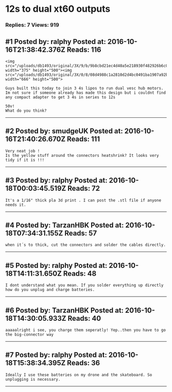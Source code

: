 # 12s to dual xt60 outputs

### Replies: 7 Views: 919

## \#1 Posted by: ralphy Posted at: 2016-10-16T21:38:42.376Z Reads: 116

```
<img src="/uploads/db1493/original/3X/9/b/9b8cbd21ec4d40a5e218930f482926b6c0d154c3.jpg" width="375" height="500"><img src="/uploads/db1493/original/3X/0/8/08d4988c1a2810d2d4bc0491ba1907a92b240431.jpg" width="666" height="500">

Guys built this today to join 3 4s lipos to run dual vesc hub motors. Im not sure if someone already has made this design but i couldnt find any compact adapter to get 3 4s in series to 12s 

50v!
What do you think?
```

---
## \#2 Posted by: smudgeUK Posted at: 2016-10-16T21:40:26.670Z Reads: 111

```
Very neat job ! 
Is the yellow stuff around the connectors heatshrink? It looks very tidy if it is !!!
```

---
## \#3 Posted by: ralphy Posted at: 2016-10-18T00:03:45.519Z Reads: 72

```
It's a 1/16" thick pla 3d print . I can post the .stl file if anyone needs it.
```

---
## \#4 Posted by: TarzanHBK Posted at: 2016-10-18T07:34:31.155Z Reads: 57

```
when it´s to thick, cut the connectors and solder the cables directly.
```

---
## \#5 Posted by: ralphy Posted at: 2016-10-18T14:11:31.650Z Reads: 48

```
I dont understand what you mean. If you solder everything up directly how do you unplug and charge batteries.
```

---
## \#6 Posted by: TarzanHBK Posted at: 2016-10-18T14:30:05.933Z Reads: 40

```
aaaaalright i see, you charge them seperatly! Yep..then you have to go the big-connector way
```

---
## \#7 Posted by: ralphy Posted at: 2016-10-18T15:38:34.395Z Reads: 36

```
Ideally I use these batteries on my drone and the skateboard. So unplugging is necessary.
```

---
